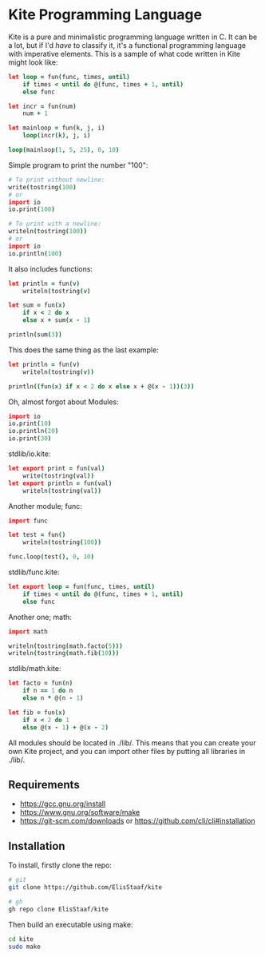 Kite Programming Language
=========================

Kite is a pure and minimalistic programming language written in C.
It can be a lot, but if I'd *have* to classify it, it's a functional
programming language with imperative elements. This is a sample of what
code written in Kite might look like:

```coffeescript
let loop = fun(func, times, until)
    if times < until do @(func, times + 1, until)
    else func

let incr = fun(num)
    num + 1

let mainloop = fun(k, j, i)
    loop(incr(k), j, i)

loop(mainloop(1, 5, 25), 0, 10)
```

Simple program to print the number "100":

```coffeescript
# To print without newline:
write(tostring(100)
# or
import io
io.print(100)

# To print with a newline:
writeln(tostring(100))
# or
import io
io.println(100)
```

It also includes functions:

```coffeescript
let println = fun(v)
    writeln(tostring(v)

let sum = fun(x)
    if x < 2 do x
    else x + sum(x - 1)

println(sum(3))
```

This does the same thing as the last example:

```coffeescript
let println = fun(v)
    writeln(tostring(v))

println((fun(x) if x < 2 do x else x + @(x - 1))(3))
```

Oh, almost forgot about Modules:

```coffeescript
import io
io.print(10)
io.println(20)
io.print(30)
```

stdlib/io.kite:

```coffeescript
let export print = fun(val)
    write(tostring(val))
let export println = fun(val)
    writeln(tostring(val))
```

Another module; func:

```coffeescript
import func

let test = fun()
    writeln(tostring(100))

func.loop(test(), 0, 10)
```

stdlib/func.kite:

```coffeescript
let export loop = fun(func, times, until)
    if times < until do @(func, times + 1, until)
    else func
```

Another one; math:

```coffeescript
import math

writeln(tostring(math.facto(5)))
writeln(tostring(math.fib(10)))
```

stdlib/math.kite:

```coffeescript
let facto = fun(n)
    if n == 1 do n
    else n * @(n - 1)

let fib = fun(x)
	if x < 2 do 1
	else @(x - 1) + @(x - 2)
```

All modules should be located in ./lib/. This means that you
can create your own Kite project, and you can import other files
by putting all libraries in ./lib/.

Requirements
------------
* https://gcc.gnu.org/install
* https://www.gnu.org/software/make
* https://git-scm.com/downloads or https://github.com/cli/cli#installation

Installation
------------
To install, firstly clone the repo:

```sh
# git
git clone https://github.com/ElisStaaf/kite

# gh
gh repo clone ElisStaaf/kite
```

Then build an executable using make:

```sh
cd kite
sudo make
```
